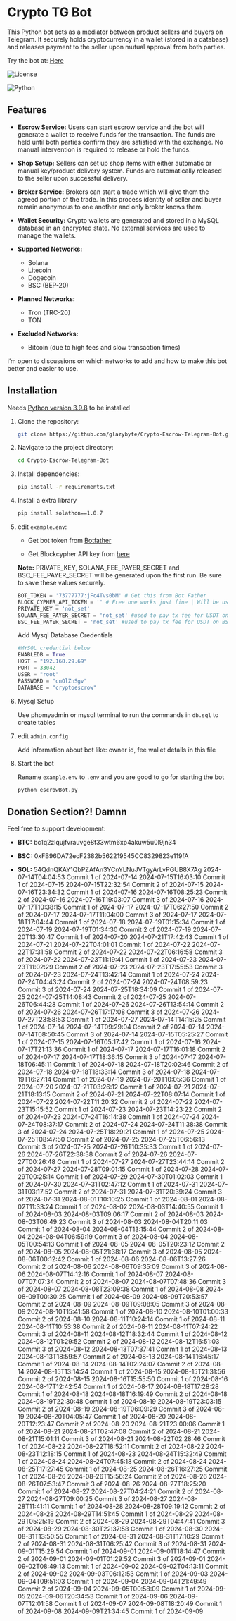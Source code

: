 # Crypto TG Bot
 This Python bot acts as a mediator between product sellers and buyers on Telegram. It securely holds cryptocurrency in a wallet (stored in a database) and releases payment to the seller upon mutual approval from both parties.
 
Try the bot at: [Here](https://t.me/Escrow_shield_bot)

![License](https://img.shields.io/badge/license-MIT-blue) 

![Python](https://img.shields.io/badge/Python-v3.9.8-blue)

## Features

- **Escrow Service:** Users can start escrow service and the bot will generate a wallet to receive funds for the transaction. The funds are held until both parties confirm they are satisfied with the exchange. No manual intervention is required to release or hold the funds.

- **Shop Setup:** Sellers can set up shop items with either automatic or manual key/product delivery system. Funds are automatically released to the seller upon successful delivery.

- **Broker Service:** Brokers can start a trade which will give them the agreed portion of the trade. In this process identity of seller and buyer remain anonymous to one another and only broker knows them.

- **Wallet Security:** Crypto wallets are generated and stored in a MySQL database in an encrypted state. No external services are used to manage the wallets.

- **Supported Networks:**
   - Solana
   - Litecoin
   - Dogecoin
   - BSC (BEP-20)

- **Planned Networks:**

   - Tron (TRC-20)
   - TON

- **Excluded Networks:**

   - Bitcoin (due to high fees and slow transaction times)

I’m open to discussions on which networks to add and how to make this bot better and easier to use.

## Installation
Needs [Python version 3.9.8](https://www.python.org/downloads/release/python-398/) to be installed

1. Clone the repository:
   ```bash
   git clone https://github.com/glazybyte/Crypto-Escrow-Telegram-Bot.git
   ```
2. Navigate to the project directory:
   ```bash
   cd Crypto-Escrow-Telegram-Bot
   ```
3. Install dependencies:
   ```bash
   pip install -r requirements.txt
   ```

4. Install a extra library
   ```bash
   pip install solathon==1.0.7
   ```

5. edit `example.env`:

   - Get bot token from [Botfather](https://t.me/BotFather)
   
   - Get Blockcypher API key from [here](https://accounts.blockcypher.com/)
   
   **Note:** PRIVATE_KEY, SOLANA_FEE_PAYER_SECRET and BSC_FEE_PAYER_SECRET will be generated upon the first run. Be sure to save these values securely.

   ```python
   BOT_TOKEN = '73777777:jFc4Tvs0bM' # Get this from Bot Father
   BLOCK_CYPHER_API_TOKEN = '' # Free one works just fine | Will be used to push DOGE and LTC transactions
   PRIVATE_KEY = 'not_set'
   SOLANA_FEE_PAYER_SECRET = 'not_set' #used to pay tx fee for USDT on SOLANA network
   BSC_FEE_PAYER_SECRET = 'not_set' #used to pay tx fee for USDT on BSC network
   ```
   Add Mysql Database Credentials
   ```Python
   #MYSQL credential below 
   ENABLEDB = True
   HOST = "192.168.29.69"
   PORT = 33042
   USER = "root"
   PASSWORD = "cnOlZnSgv"
   DATABASE = "cryptoescrow"
   ```

6. Mysql Setup

   Use phpmyadmin or mysql terminal to run the commands in `db.sql` to create tables

7. edit `admin.config`

   Add information about bot like: owner id, fee wallet details in this file

8. Start the bot

   Rename `example.env` to `.env` and you are good to go for starting the bot
   ```bash
   python escrowBot.py
   ```
## Donation Section?! Damnn

Feel free to support development:

- **BTC:** bc1q2zlqujfvrauvge8t33wtm6xp4akuw5u0l9jn34

- **BSC:** 0xFB96DA72ecF2382b562219545CC8329823e119fA

- **SOL:** 54QdnQKAY1QbPZAfAn3YCnYLNuJVTgyArLvPGUB8X7Ag
2024-07-14T04:04:53 Commit 1 of 2024-07-14
2024-07-15T16:03:10 Commit 1 of 2024-07-15
2024-07-15T22:32:54 Commit 2 of 2024-07-15
2024-07-16T23:34:32 Commit 1 of 2024-07-16
2024-07-16T08:25:23 Commit 2 of 2024-07-16
2024-07-16T19:03:07 Commit 3 of 2024-07-16
2024-07-17T10:38:15 Commit 1 of 2024-07-17
2024-07-17T06:27:50 Commit 2 of 2024-07-17
2024-07-17T11:04:00 Commit 3 of 2024-07-17
2024-07-18T17:04:44 Commit 1 of 2024-07-18
2024-07-19T01:15:34 Commit 1 of 2024-07-19
2024-07-19T01:34:30 Commit 2 of 2024-07-19
2024-07-20T13:30:47 Commit 1 of 2024-07-20
2024-07-21T17:42:43 Commit 1 of 2024-07-21
2024-07-22T04:01:01 Commit 1 of 2024-07-22
2024-07-22T17:31:58 Commit 2 of 2024-07-22
2024-07-22T06:16:58 Commit 3 of 2024-07-22
2024-07-23T11:19:41 Commit 1 of 2024-07-23
2024-07-23T11:02:29 Commit 2 of 2024-07-23
2024-07-23T17:55:53 Commit 3 of 2024-07-23
2024-07-24T13:42:14 Commit 1 of 2024-07-24
2024-07-24T04:43:24 Commit 2 of 2024-07-24
2024-07-24T08:59:23 Commit 3 of 2024-07-24
2024-07-25T18:34:09 Commit 1 of 2024-07-25
2024-07-25T14:08:43 Commit 2 of 2024-07-25
2024-07-26T06:44:28 Commit 1 of 2024-07-26
2024-07-26T13:54:14 Commit 2 of 2024-07-26
2024-07-26T17:17:08 Commit 3 of 2024-07-26
2024-07-27T23:58:53 Commit 1 of 2024-07-27
2024-07-14T14:15:25 Commit 1 of 2024-07-14
2024-07-14T09:29:04 Commit 2 of 2024-07-14
2024-07-14T08:50:45 Commit 3 of 2024-07-14
2024-07-15T05:25:27 Commit 1 of 2024-07-15
2024-07-16T05:17:42 Commit 1 of 2024-07-16
2024-07-17T21:13:36 Commit 1 of 2024-07-17
2024-07-17T16:01:18 Commit 2 of 2024-07-17
2024-07-17T18:36:15 Commit 3 of 2024-07-17
2024-07-18T06:45:11 Commit 1 of 2024-07-18
2024-07-18T20:02:46 Commit 2 of 2024-07-18
2024-07-18T18:33:14 Commit 3 of 2024-07-18
2024-07-19T16:27:14 Commit 1 of 2024-07-19
2024-07-20T10:05:36 Commit 1 of 2024-07-20
2024-07-21T03:26:12 Commit 1 of 2024-07-21
2024-07-21T18:13:15 Commit 2 of 2024-07-21
2024-07-22T08:07:14 Commit 1 of 2024-07-22
2024-07-22T11:20:32 Commit 2 of 2024-07-22
2024-07-23T15:15:52 Commit 1 of 2024-07-23
2024-07-23T14:23:22 Commit 2 of 2024-07-23
2024-07-24T16:14:38 Commit 1 of 2024-07-24
2024-07-24T08:37:17 Commit 2 of 2024-07-24
2024-07-24T11:38:38 Commit 3 of 2024-07-24
2024-07-25T18:29:21 Commit 1 of 2024-07-25
2024-07-25T08:47:50 Commit 2 of 2024-07-25
2024-07-25T06:56:13 Commit 3 of 2024-07-25
2024-07-26T10:35:33 Commit 1 of 2024-07-26
2024-07-26T22:38:38 Commit 2 of 2024-07-26
2024-07-27T00:26:48 Commit 1 of 2024-07-27
2024-07-27T23:44:14 Commit 2 of 2024-07-27
2024-07-28T09:01:15 Commit 1 of 2024-07-28
2024-07-29T00:25:14 Commit 1 of 2024-07-29
2024-07-30T01:02:03 Commit 1 of 2024-07-30
2024-07-31T02:47:12 Commit 1 of 2024-07-31
2024-07-31T03:17:52 Commit 2 of 2024-07-31
2024-07-31T20:39:24 Commit 3 of 2024-07-31
2024-08-01T10:10:25 Commit 1 of 2024-08-01
2024-08-02T11:33:24 Commit 1 of 2024-08-02
2024-08-03T14:40:55 Commit 1 of 2024-08-03
2024-08-03T09:06:17 Commit 2 of 2024-08-03
2024-08-03T06:49:23 Commit 3 of 2024-08-03
2024-08-04T20:11:03 Commit 1 of 2024-08-04
2024-08-04T13:15:44 Commit 2 of 2024-08-04
2024-08-04T06:59:19 Commit 3 of 2024-08-04
2024-08-05T00:54:13 Commit 1 of 2024-08-05
2024-08-05T20:23:12 Commit 2 of 2024-08-05
2024-08-05T21:38:17 Commit 3 of 2024-08-05
2024-08-06T00:12:42 Commit 1 of 2024-08-06
2024-08-06T13:27:26 Commit 2 of 2024-08-06
2024-08-06T09:35:09 Commit 3 of 2024-08-06
2024-08-07T14:12:16 Commit 1 of 2024-08-07
2024-08-07T07:07:34 Commit 2 of 2024-08-07
2024-08-07T07:48:36 Commit 3 of 2024-08-07
2024-08-08T23:09:38 Commit 1 of 2024-08-08
2024-08-09T00:30:25 Commit 1 of 2024-08-09
2024-08-09T20:53:57 Commit 2 of 2024-08-09
2024-08-09T09:08:05 Commit 3 of 2024-08-09
2024-08-10T15:41:58 Commit 1 of 2024-08-10
2024-08-10T01:00:33 Commit 2 of 2024-08-10
2024-08-11T10:24:14 Commit 1 of 2024-08-11
2024-08-11T10:53:38 Commit 2 of 2024-08-11
2024-08-11T07:24:22 Commit 3 of 2024-08-11
2024-08-12T18:32:44 Commit 1 of 2024-08-12
2024-08-12T01:29:52 Commit 2 of 2024-08-12
2024-08-12T16:51:03 Commit 3 of 2024-08-12
2024-08-13T07:37:41 Commit 1 of 2024-08-13
2024-08-13T18:59:57 Commit 2 of 2024-08-13
2024-08-14T16:45:17 Commit 1 of 2024-08-14
2024-08-14T02:24:07 Commit 2 of 2024-08-14
2024-08-15T13:14:24 Commit 1 of 2024-08-15
2024-08-15T21:31:56 Commit 2 of 2024-08-15
2024-08-16T15:55:50 Commit 1 of 2024-08-16
2024-08-17T12:42:54 Commit 1 of 2024-08-17
2024-08-18T17:28:28 Commit 1 of 2024-08-18
2024-08-18T16:19:49 Commit 2 of 2024-08-18
2024-08-19T22:30:48 Commit 1 of 2024-08-19
2024-08-19T23:03:15 Commit 2 of 2024-08-19
2024-08-19T06:09:29 Commit 3 of 2024-08-19
2024-08-20T04:05:47 Commit 1 of 2024-08-20
2024-08-20T12:23:47 Commit 2 of 2024-08-20
2024-08-21T23:00:06 Commit 1 of 2024-08-21
2024-08-21T02:47:08 Commit 2 of 2024-08-21
2024-08-21T15:01:11 Commit 3 of 2024-08-21
2024-08-22T02:28:46 Commit 1 of 2024-08-22
2024-08-22T18:52:11 Commit 2 of 2024-08-22
2024-08-23T12:18:15 Commit 1 of 2024-08-23
2024-08-24T15:32:49 Commit 1 of 2024-08-24
2024-08-24T07:45:18 Commit 2 of 2024-08-24
2024-08-25T17:27:45 Commit 1 of 2024-08-25
2024-08-26T16:27:25 Commit 1 of 2024-08-26
2024-08-26T15:56:24 Commit 2 of 2024-08-26
2024-08-26T07:53:47 Commit 3 of 2024-08-26
2024-08-27T18:25:20 Commit 1 of 2024-08-27
2024-08-27T04:24:21 Commit 2 of 2024-08-27
2024-08-27T09:00:25 Commit 3 of 2024-08-27
2024-08-28T11:41:11 Commit 1 of 2024-08-28
2024-08-28T09:19:12 Commit 2 of 2024-08-28
2024-08-29T14:51:45 Commit 1 of 2024-08-29
2024-08-29T05:25:19 Commit 2 of 2024-08-29
2024-08-29T04:47:41 Commit 3 of 2024-08-29
2024-08-30T22:37:58 Commit 1 of 2024-08-30
2024-08-31T13:50:55 Commit 1 of 2024-08-31
2024-08-31T17:10:29 Commit 2 of 2024-08-31
2024-08-31T06:25:42 Commit 3 of 2024-08-31
2024-09-01T15:29:54 Commit 1 of 2024-09-01
2024-09-01T18:14:47 Commit 2 of 2024-09-01
2024-09-01T01:29:52 Commit 3 of 2024-09-01
2024-09-02T08:49:13 Commit 1 of 2024-09-02
2024-09-02T04:13:11 Commit 2 of 2024-09-02
2024-09-03T06:12:53 Commit 1 of 2024-09-03
2024-09-04T09:51:03 Commit 1 of 2024-09-04
2024-09-04T21:49:49 Commit 2 of 2024-09-04
2024-09-05T00:58:09 Commit 1 of 2024-09-05
2024-09-06T20:34:53 Commit 1 of 2024-09-06
2024-09-07T12:01:58 Commit 1 of 2024-09-07
2024-09-08T18:20:49 Commit 1 of 2024-09-08
2024-09-09T21:34:45 Commit 1 of 2024-09-09
